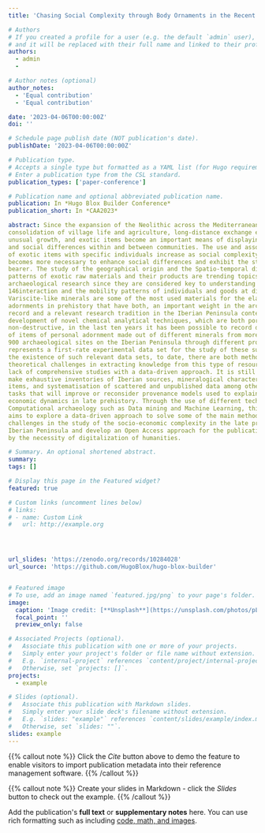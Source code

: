 ```yaml
---
title: 'Chasing Social Complexity through Body Ornaments in the Recent Prehistory of Iberia. Implementation of an Archaeochemical Tool for Prehistoric Data Analysis and Predictive Modelling'

# Authors
# If you created a profile for a user (e.g. the default `admin` user), write the username (folder name) here
# and it will be replaced with their full name and linked to their profile.
authors:
  - admin
  - 

# Author notes (optional)
author_notes:
  - 'Equal contribution'
  - 'Equal contribution'

date: '2023-04-06T00:00:00Z'
doi: ''

# Schedule page publish date (NOT publication's date).
publishDate: '2023-04-06T00:00:00Z'

# Publication type.
# Accepts a single type but formatted as a YAML list (for Hugo requirements).
# Enter a publication type from the CSL standard.
publication_types: ['paper-conference']

# Publication name and optional abbreviated publication name.
publication: In *Hugo Blox Builder Conference*
publication_short: In *CAA2023*

abstract: Since the expansion of the Neolithic across the Mediterranean, with the arrival and
consolidation of village life and agriculture, long-distance exchange experiences
unusual growth, and exotic items become an important means of displaying new roles
and social differences within and between communities. The use and association
of exotic items with specific individuals increase as social complexity grows and it
becomes more necessary to enhance social differences and exhibit the status of the
bearer. The study of the geographical origin and the Spatio-temporal distribution
patterns of exotic raw materials and their products are trending topics in European
archaeological research since they are considered key to understanding social
146interaction and the mobility patterns of individuals and goods at different scales.
Variscite-like minerals are some of the most used materials for the elaboration of body
adornments in prehistory that have both, an important weight in the archaeological
record and a relevant research tradition in the Iberian Peninsula context. Thanks to the
development of novel chemical analytical techniques, which are both portable and
non-destructive, in the last ten years it has been possible to record data of thousands
of items of personal adornment made out of different minerals from more than
900 archaeological sites on the Iberian Peninsula through different projects, which
represents a first-rate experimental data set for the study of these subjects. Despite
the existence of such relevant data sets, to date, there are both methodological and
theoretical challenges in extracting knowledge from this type of resource due to the
lack of comprehensive studies with a data-driven approach. It is still necessary to
make exhaustive inventories of Iberian sources, mineralogical characterisation of
items, and systematisation of scattered and unpublished data among other urgent
tasks that will improve or reconsider provenance models used to explain the socio-
economic dynamics in late prehistory. Through the use of different techniques of
Computational archaeology such as Data mining and Machine Learning, this project
aims to explore a data-driven approach to solve some of the main methodological
challenges in the study of the socio-economic complexity in the late prehistory of the
Iberian Peninsula and develop an Open Access approach for the publication of results
by the necessity of digitalization of humanities.

# Summary. An optional shortened abstract.
summary: 
tags: []

# Display this page in the Featured widget?
featured: true

# Custom links (uncomment lines below)
# links:
# - name: Custom Link
#   url: http://example.org




url_slides: 'https://zenodo.org/records/10284028'
url_source: 'https://github.com/HugoBlox/hugo-blox-builder'


# Featured image
# To use, add an image named `featured.jpg/png` to your page's folder.
image:
  caption: 'Image credit: [**Unsplash**](https://unsplash.com/photos/pLCdAaMFLTE)'
  focal_point: ''
  preview_only: false

# Associated Projects (optional).
#   Associate this publication with one or more of your projects.
#   Simply enter your project's folder or file name without extension.
#   E.g. `internal-project` references `content/project/internal-project/index.md`.
#   Otherwise, set `projects: []`.
projects:
  - example

# Slides (optional).
#   Associate this publication with Markdown slides.
#   Simply enter your slide deck's filename without extension.
#   E.g. `slides: "example"` references `content/slides/example/index.md`.
#   Otherwise, set `slides: ""`.
slides: example
---
```


{{% callout note %}}
Click the _Cite_ button above to demo the feature to enable visitors to import publication metadata into their reference management software.
{{% /callout %}}

{{% callout note %}}
Create your slides in Markdown - click the _Slides_ button to check out the example.
{{% /callout %}}

Add the publication's **full text** or **supplementary notes** here. You can use rich formatting such as including [code, math, and images](https://docs.hugoblox.com/content/writing-markdown-latex/).
